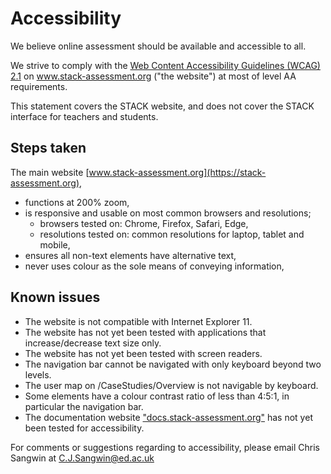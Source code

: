 # Accessibility

We believe online assessment should be available and accessible to all.

We strive to comply with the <a href="https://www.w3.org/TR/WCAG21/">Web Content Accessibility Guidelines (WCAG) 2.1</a> on www.stack-assessment.org ("the website") at most of level AA requirements.

This statement covers the STACK website, and does not cover the STACK interface for teachers and students.

## Steps taken

The main website [www.stack-assessment.org](https://stack-assessment.org),

* functions at 200% zoom,
* is responsive and usable on most common browsers and resolutions;
  * browsers tested on: Chrome, Firefox, Safari, Edge,
  * resolutions tested on: common resolutions for laptop, tablet and mobile,
* ensures all non-text elements have alternative text,
* never uses colour as the sole means of conveying information,


## Known issues

* The website is not compatible with Internet Explorer 11.
* The website has not yet been tested with applications that increase/decrease text size only.
* The website has not yet been tested with screen readers.
* The navigation bar cannot be navigated with only keyboard beyond two levels.
* The user map on /CaseStudies/Overview is not navigable by keyboard.
* Some elements have a colour contrast ratio of less than 4:5:1, in particular the navigation bar.
* The documentation website ["docs.stack-assessment.org"](https://docs.stack-assessment.org) has not yet been tested for accessibility.

For comments or suggestions regarding to accessibility, please email Chris Sangwin at <a href="mailto:C.J.Sangwin@ed.ac.uk">C.J.Sangwin@ed.ac.uk</a>